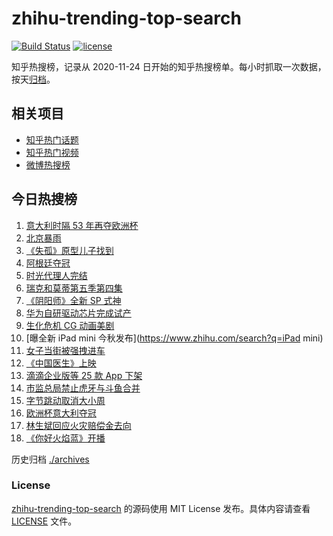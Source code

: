 # zhihu-trending-top-search

[![Build Status](https://github.com/justjavac/zhihu-trending-top-search/workflows/ci/badge.svg?branch=main)](https://github.com/justjavac/zhihu-trending-top-search/actions)
[![license](https://img.shields.io/github/license/justjavac/zhihu-trending-top-search)](https://github.com/justjavac/zhihu-trending-top-search/blob/main/LICENSE)

知乎热搜榜，记录从 2020-11-24 日开始的知乎热搜榜单。每小时抓取一次数据，按天[归档](./archives)。

## 相关项目

- [知乎热门话题](https://github.com/justjavac/zhihu-trending-hot-questions)
- [知乎热门视频](https://github.com/justjavac/zhihu-trending-hot-video)
- [微博热搜榜](https://github.com/justjavac/weibo-trending-hot-search)

## 今日热搜榜

<!-- BEGIN -->
<!-- 最后更新时间 Mon Jul 12 2021 18:06:14 GMT+0800 (China Standard Time) -->

1. [意大利时隔 53 年再夺欧洲杯](https://www.zhihu.com/search?q=欧洲杯)
2. [北京暴雨](https://www.zhihu.com/search?q=北京暴雨)
3. [《失孤》原型儿子找到](https://www.zhihu.com/search?q=失孤)
4. [阿根廷夺冠](https://www.zhihu.com/search?q=阿根廷赢了)
5. [时光代理人完结](https://www.zhihu.com/search?q=时光代理人)
6. [瑞克和莫蒂第五季第四集](https://www.zhihu.com/search?q=瑞克和莫蒂)
7. [《阴阳师》全新 SP 式神](https://www.zhihu.com/search?q=阴阳师)
8. [华为自研驱动芯片完成试产](https://www.zhihu.com/search?q=华为自研芯片)
9. [生化危机 CG 动画美剧](https://www.zhihu.com/search?q=生化危机：无尽黑暗)
10. [曝全新 iPad mini 今秋发布](https://www.zhihu.com/search?q=iPad mini)
11. [女子当街被强拽进车](https://www.zhihu.com/search?q=女子被强拽进车)
12. [《中国医生》上映](https://www.zhihu.com/search?q=中国医生)
13. [滴滴企业版等 25 款 App 下架](https://www.zhihu.com/search?q=滴滴)
14. [市监总局禁止虎牙与斗鱼合并](https://www.zhihu.com/search?q=虎牙斗鱼合并)
15. [字节跳动取消大小周](https://www.zhihu.com/search?q=字节跳动)
16. [欧洲杯意大利夺冠](https://www.zhihu.com/search?q=欧洲杯)
17. [林生斌回应火灾赔偿金去向](https://www.zhihu.com/search?q=林生斌)
18. [《你好火焰蓝》开播](https://www.zhihu.com/search?q=你好火焰蓝)

<!-- END -->

历史归档 [./archives](./archives)

### License

[zhihu-trending-top-search](https://github.com/justjavac/zhihu-trending-top-search)
的源码使用 MIT License 发布。具体内容请查看 [LICENSE](./LICENSE) 文件。
